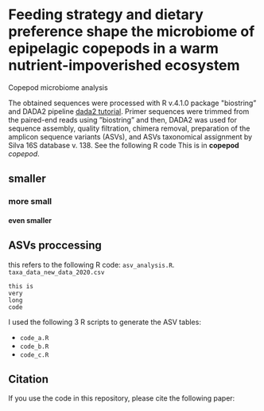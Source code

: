 # Feeding strategy and dietary preference shape the microbiome of epipelagic copepods in a warm nutrient-impoverished ecosystem
 Copepod microbiome analysis

The obtained sequences were processed with R v.4.1.0 package "biostring” and DADA2 pipeline [dada2 tutorial](https://benjjneb.github.io/dada2/tutorial_1_8.html). Primer sequences were trimmed from the paired-end reads using ”biostring” and then, DADA2 was used for sequence assembly, quality filtration, chimera removal, preparation of the amplicon sequence variants (ASVs), and ASVs taxonomical assignment by Silva 16S database v. 138. See the following R code 
This is in **copepod** *copepod*.

## smaller
### more small
#### even smaller

## ASVs proccessing
this refers to the following R code: `asv_analysis.R`. 
`taxa_data_new_data_2020.csv`

```
this is
very
long
code
```
I used the following 3 R scripts to generate the ASV tables:
* `code_a.R`
* `code_b.R`
* `code_c.R`

## Citation
If you use the code in this repository, please cite the following paper:
